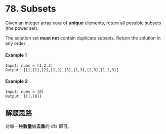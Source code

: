 # 78. Subsets

Given an integer array `nums` of **unique** elements, return all possible subsets (the power set).

The solution set **must not** contain duplicate subsets. Return the solution in any order.

#### Example 1

```
Input: nums = [1,2,3]
Output: [[],[1],[2],[1,2],[3],[1,3],[2,3],[1,2,3]]
```

#### Example 2

```
Input: nums = [0]
Output: [[],[0]]
```

## 解题思路

对每一种**数量**做**去重**的 dfs 即可。